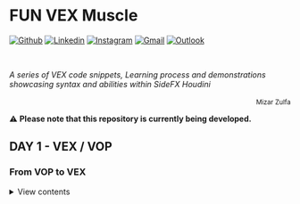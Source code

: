 # FUN VEX Muscle

[![Github](https://img.shields.io/badge/-Github-000?style=flat&logo=Github&logoColor=white)](https://github.com/onimur)
[![Linkedin](https://img.shields.io/badge/-LinkedIn-blue?style=flat&logo=Linkedin&logoColor=white)](https://www.linkedin.com/in/murillo-comino-6124ab49/)
[![Instagram](https://img.shields.io/badge/-Instagram-c13584?style=flat&labelColor=c13584&logo=instagram&logoColor=white)](https://www.instagram.com/murillo_comino/)
[![Gmail](https://img.shields.io/badge/-Gmail-c14438?style=flat&logo=Gmail&logoColor=white)](mailto:murillo.comino@gmail.com)
[![Outlook](https://img.shields.io/badge/-Outlook-0078D4?style=flat&logo=Microsoft-Outlook&logoColor=white)](mailto:murillo_comino@hotmail.com)

&nbsp;

*A series of VEX code snippets, Learning process and demonstrations showcasing syntax and abilities within SideFX Houdini*
<p align="right"><small>Mizar Zulfa</small></p>

⚠️ **Please note that this repository is currently being developed.**

## DAY 1 - VEX / VOP

### From VOP to VEX

<details>
<summary>View contents</summary>

* [`VEX_TO_VOP`](##VEX_TO_VOP)



### VEX_TO_VOP

DAY 1 - Recreate VOP to VEX (LOOP - Object Hovering)

```c
// Get values from user-defined channels
float frequency = chf('frequency');
float h = chf('Horizontal_shift');
float v = chf('Vertical_shift');
float a = chf('Amplitudo');

// Compute the initial value of the sine wave based on time and horizontal shift
float initial = 2 * $PI * frequency * @Time + h;

// Compute the value of the sine wave at the current time and add the vertical shift
float wave = a * sin(initial);
wave += v;

// Set the y coordinate of the point position to the value of the sine wave
@P.y = wave;
```

<details>
<summary>Example</summary>

<img src="/Additional_images/VEX_VOP_INIT.png" width="2000px;"/>

[File](https://github.com/mizarzulfa/Fun_VEX/blob/main/File/VOP_and_VEX_Initial.hip) VOP_VEX_Init_DAY1

</details>

<details>
<summary>The equations used in these setups</summary>

<img src="/Additional_images/INIT_Graphing Sine Functions.gif" width="2000px;"/>

</details>

<br>[⬆ Back to top](#VEX_TO_VOP)
